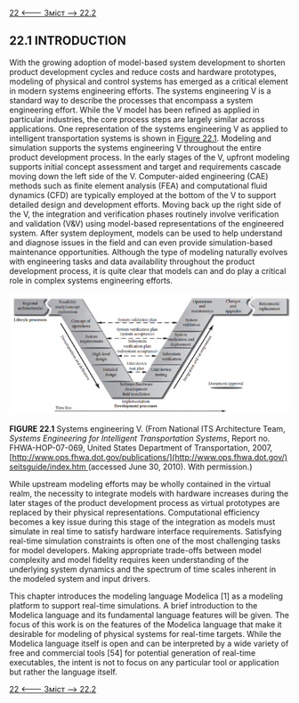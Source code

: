 [22 <--- ](22.md) [   Зміст   ](README.md) [--> 22.2](22_2.md)

## 22.1 INTRODUCTION

With the growing adoption of model-based system development to shorten product development cycles and reduce costs and hardware prototypes, modeling of physical and control systems has emerged as a critical element in modern systems engineering efforts. The systems engineering V is a standard way to describe the processes that encompass a system engineering effort. While the V model has been refined as applied in particular industries, the core process steps are largely similar across applications. One representation of the systems engineering V as applied to intelligent transportation systems is shown in [Figure 22.1](#_bookmark130). Modeling and simulation supports the systems engineering V throughout the entire product development process. In the early stages of the V, upfront modeling supports initial concept assessment and target and requirements cascade moving down the left side of the V. Computer-aided engineering (CAE) methods such as finite element analysis (FEA) and computational fluid dynamics (CFD) are typically employed at the bottom of the V to support detailed design and development efforts. Moving back up the right side of the V, the integration and verification phases routinely involve verification and validation (V&V) using model-based representations of the engineered system. After system deployment, models can be used to help understand and diagnose issues in the field and can even provide simulation-based maintenance opportunities. Although the type of modeling naturally evolves with engineering tasks and data availability throughout the product development process, it is quite clear that models can and do play a critical role in complex systems engineering efforts.

![image-20220823005159595](media/image-20220823005159595.png)

**FIGURE 22.1** Systems engineering V. (From National ITS Architecture Team, *Systems Engineering for Intelligent Transportation Systems*, Report no. FHWA-HOP-07-069, United States Department of Transportation, 2007, [http://www.ops.fhwa.dot.gov/publications/](http://www.ops.fhwa.dot.gov/) [seitsguide/index.htm ](http://www.ops.fhwa.dot.gov/)(accessed June 30, 2010). With permission.)

While upstream modeling efforts may be wholly contained in the virtual realm, the necessity to integrate models with hardware increases during the later stages of the product development process as virtual prototypes are replaced by their physical representations. Computational efficiency becomes a key issue during this stage of the integration as models must simulate in real time to satisfy hardware interface requirements. Satisfying real-time simulation constraints is often one of the most challenging tasks for model developers. Making appropriate trade-offs between model complexity and model fidelity requires keen understanding of the underlying system dynamics and the spectrum of time scales inherent in the modeled system and input drivers.

This chapter introduces the modeling language Modelica [1] as a modeling platform to support real-time simulations. A brief introduction to the Modelica language and its fundamental language features will be given. The focus of this work is on the features of the Modelica language that make it desirable for modeling of physical systems for real-time targets. While the Modelica language itself is open and can be interpreted by a wide variety of free and commercial tools [54] for potential generation of real-time executables, the intent is not to focus on any particular tool or application but rather the language itself.

[22 <--- ](22.md) [   Зміст   ](README.md) [--> 22.2](22_2.md)
